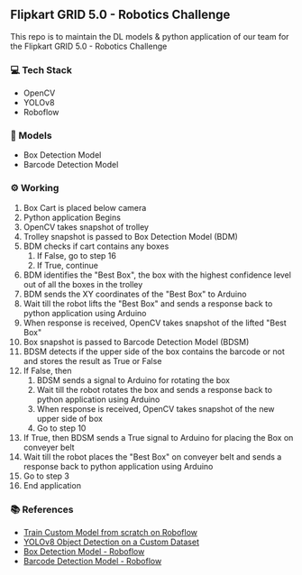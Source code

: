 ## Flipkart GRID 5.0 - Robotics Challenge
This repo is to maintain the DL models & python application of our team for the Flipkart GRID 5.0 - Robotics Challenge

### 💻 Tech Stack
- OpenCV
- YOLOv8
- Roboflow

### 🧠 Models
- Box Detection Model
- Barcode Detection Model

### ⚙️ Working
1. Box Cart is placed below camera
2. Python application Begins
3. OpenCV takes snapshot of trolley
4. Trolley snapshot is passed to Box Detection Model (BDM)
5. BDM checks if cart contains any boxes
    1. If False, go to step 16
    2. If True, continue
6. BDM identifies the "Best Box", the box with the highest confidence level out of all the boxes in the trolley
7. BDM sends the XY coordinates of the "Best Box" to Arduino
8. Wait till the robot lifts the "Best Box" and sends a response back to python application using Arduino
9. When response is received, OpenCV takes snapshot of the lifted "Best Box"
10. Box snapshot is passed to Barcode Detection Model (BDSM)
11. BDSM detects if the upper side of the box contains the barcode or not and stores the result as True or False
12. If False, then
    1. BDSM sends a signal to Arduino for rotating the box
    2. Wait till the robot rotates the box and sends a response back to python application using Arduino
    3. When response is received, OpenCV takes snapshot of the new upper side of box
    4. Go to step 10
13. If True, then BDSM sends a True signal to Arduino for placing the Box on conveyer belt
14. Wait till the robot places the "Best Box" on conveyer belt and sends a response back to python application using Arduino
15. Go to step 3
16. End application

### 📚 References
- [Train Custom Model from scratch on Roboflow](https://docs.roboflow.com/train/train/train-from-scratch)
- [YOLOv8 Object Detection on a Custom Dataset](https://blog.roboflow.com/how-to-train-yolov8-on-a-custom-dataset/)
- [Box Detection Model - Roboflow](https://universe.roboflow.com/university-of-heidelberg/box-object-detection)
- [Barcode Detection Model - Roboflow](https://universe.roboflow.com/uniqueidwarehouse-xcp0o/barc_det)